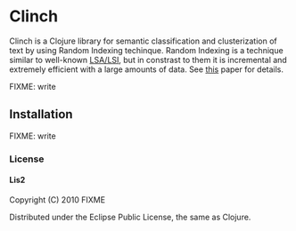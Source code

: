 
Clinch
======

Clinch is a Clojure library for semantic classification and clusterization of text by using Random Indexing techinque. Random Indexing is a technique similar to well-known [LSA/LSI](http://en.wikipedia.org/wiki/Latent_semantic_indexing), but in constrast to them it is incremental and extremely efficient with a large amounts of data. See [this](http://citeseerx.ist.psu.edu/viewdoc/download?doi=10.1.1.96.2230&rep=rep1&type=pdf) paper for details.


FIXME: write

## Installation

FIXME: write

### License

#### Lis2

Copyright (C) 2010 FIXME

Distributed under the Eclipse Public License, the same as Clojure.
